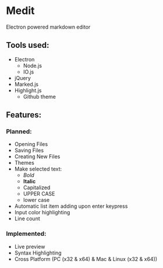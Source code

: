 # Medit
Electron powered markdown editor

## Tools used:
  - Electron
    - Node.js
    - IO.js
  - jQuery
  - Marked.js
  - Highlight.js
    - Github theme 

## Features:

### Planned:
  - Opening Files
  - Saving Files
  - Creating New Files
  - Themes
  - Make selected text:
    - *Bold*
    - **Italic**
    - Capitalized
    - UPPER CASE
    - lower case
  - Automatic list item adding upon enter keypress
  - Input color highlighting
  - Line count

### Implemented:
  - Live preview
  - Syntax Highlighting
  - Cross Platform (PC (x32 & x64) & Mac & Linux (x32 & x64))
